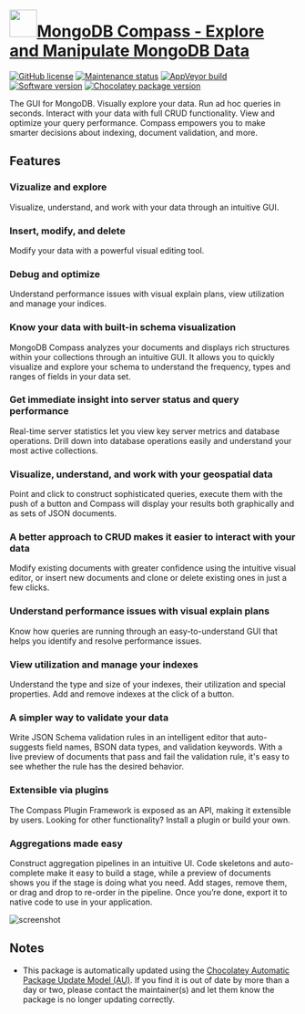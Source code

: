 # [<img src="https://cdn.jsdelivr.net/gh/dgalbraith/chocolatey-packages@d38df10128326c10c73b8425702f78f918030769/icons/mongodb-compass.png" width="48" height="48" />MongoDB Compass - Explore and Manipulate MongoDB Data](https://chocolatey.org/packages/mongodb-compass)

[![GitHub license](https://img.shields.io/badge/license-SSPL-lightgrey)](https://github.com/mongodb-js/compass/blob/master/LICENSE)
[![Maintenance status](https://img.shields.io/badge/maintained%3F-yes-green.svg)](https://gitHub.com/dgalbraith/chocolatey-packages/graphs/commit-activity)
[![AppVeyor build](https://img.shields.io/appveyor/ci/dgalbraith/chocolatey-packages)](https://ci.appveyor.com/project/dgalbraith/chocolatey-packages)
[![Software version](https://img.shields.io/badge/source-1.21.1-blue.svg)](https://github.com/mongodb-js/compass/releases/tag/v1.21.1)
[![Chocolatey package version](https://img.shields.io/chocolatey/v/mongodb-compass?label=Chocolatey)](https://chocolatey.org/packages/mongodb-compass)

The GUI for MongoDB. Visually explore your data. Run ad hoc queries in
seconds. Interact with your data with full CRUD functionality. View and
optimize your query performance. Compass empowers you to make smarter
decisions about indexing, document validation, and more.

## Features

### Vizualize and explore

Visualize, understand, and work with your data through an intuitive GUI.

### Insert, modify, and delete

Modify your data with a powerful visual editing tool.

### Debug and optimize

Understand performance issues with visual explain plans, view utilization
and manage your indices.

### Know your data with built-in schema visualization

MongoDB Compass analyzes your documents and displays rich structures within
your collections through an intuitive GUI. It allows you to quickly visualize
and explore your schema to understand the frequency, types and ranges of
fields in your data set.

### Get immediate insight into server status and query performance

Real-time server statistics let you view key server metrics and database
operations. Drill down into database operations easily and understand your
most active collections.

### Visualize, understand, and work with your geospatial data

Point and click to construct sophisticated queries, execute them with the
push of a button and Compass will display your results both graphically
and as sets of JSON documents.

### A better approach to CRUD makes it easier to interact with your data

Modify existing documents with greater confidence using the intuitive visual
editor, or insert new documents and clone or delete existing ones in just a
few clicks.

### Understand performance issues with visual explain plans

Know how queries are running through an easy-to-understand GUI that helps you
identify and resolve performance issues.

### View utilization and manage your indexes

Understand the type and size of your indexes, their utilization and special
properties. Add and remove indexes at the click of a button.

### A simpler way to validate your data

Write JSON Schema validation rules in an intelligent editor that auto-suggests
field names, BSON data types, and validation keywords. With a live preview of
documents that pass and fail the validation rule, it's easy to see whether the
rule has the desired behavior.

### Extensible via plugins

The Compass Plugin Framework is exposed as an API, making it extensible by users.
Looking for other functionality? Install a plugin or build your own.

### Aggregations made easy

Construct aggregation pipelines in an intuitive UI. Code skeletons and auto-complete
make it easy to build a stage, while a preview of documents shows you if the stage is
doing what you need. Add stages, remove them, or drag and drop to re-order in the
pipeline. Once you’re done, export it to native code to use in your application.

![screenshot](https://cdn.jsdelivr.net/gh/dgalbraith/chocolatey-packages@d38df10128326c10c73b8425702f78f918030769/automatic/mongodb-compass/screenshot.png)

## Notes

* This package is automatically updated using the [Chocolatey Automatic Package Update Model (AU)](https://github.com/majkinetor/au/blob/master/README.md).
  If you find it is out of date by more than a day or two, please contact the maintainer(s) and let them know the package is no longer updating correctly.
